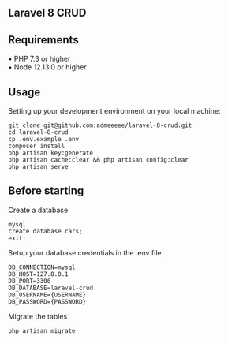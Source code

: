 ## Laravel 8 CRUD


## Requirements
•	PHP 7.3 or higher <br>
•	Node 12.13.0 or higher


## Usage <br>
Setting up your development environment on your local machine: <br>
```
git clone git@github.com:admeeeee/laravel-8-crud.git
cd laravel-8-crud
cp .env.example .env
composer install
php artisan key:generate
php artisan cache:clear && php artisan config:clear
php artisan serve
```

## Before starting <br>
Create a database <br>
```
mysql
create database cars;
exit;
```

Setup your database credentials in the .env file <br>
```
DB_CONNECTION=mysql
DB_HOST=127.0.0.1
DB_PORT=3306
DB_DATABASE=laravel-crud
DB_USERNAME={USERNAME}
DB_PASSWORD={PASSWORD}
```

Migrate the tables
```
php artisan migrate
```	
